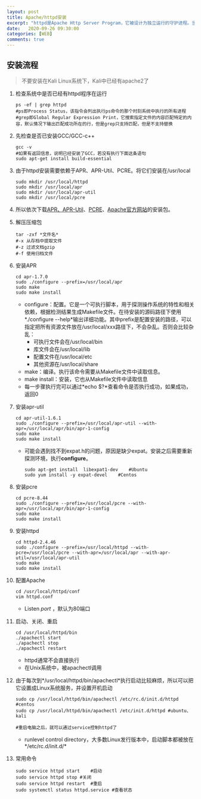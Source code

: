 ```yaml
---
layout: post
title: Apache/httpd安装
excerpt: "httpd是Apache Http Server Program，它被设计为独立运行的守护进程。当启动后，它将创建子线程池或子进程池来处理请求。通常情况下，httpd不会被直接调用，在Unix系统上通过apachectl被调用，在Windows NT系统上通过一项服务被调用。<br/>由于PHP需要一个HTTP服务器程序来使用，所以在安装PHP前也需要安装httpd程序。"
date:   2020-09-26 09:30:00
categories: [WEB]
comments: true
---
```


## 安装流程

> 不要安装在Kali Linux系统下，Kali中已经有apache2了

1. 检查系统中是否已经有httpd程序在运行

   ```shell
   ps -ef | grep httpd
   #ps即Process Status，该指令会列出执行ps命令的那个时刻系统中执行的所有进程
   #grep即Global Regular Expression Print，它搜索指定文件的内容匹配特定的内容，默认情况下输出匹配成功所在的行，但是grep只支持匹配，但是不支持替换
   ```

2. 先检查是否已安装GCC/GCC-c++

   ```shell
   gcc -v
   #如果有返回信息，说明已经安装了GCC，若没有执行下面这条语句
   sudo apt-get install build-essential
   ```

3. 由于httpd安装需要依赖于APR、APR-Util、PCRE。将它们安装在/usr/local

   ```shell
   sudo mkdir /usr/local/httpd
   sudo mkdir /usr/local/apr
   sudo mkdir /usr/local/apr-util
   sudo mkdir /usr/local/pcre
   ```

4. 所以依次下载[APR、APR-Util](http://apr.apache.org/download.cgi)、[PCRE](https://sourceforge.net/projects/pcre/files/pcre/)、[Apache官方网站](http://httpd.apache.org/download.cgi)的安装包。

5. 解压压缩包

   ```shell
   tar -zxf *文件名*
   #-x 从存档中提取文件
   #-z 过滤文档gzip
   #-f 使用归档文件
   ```
   
6. 安装APR

   ```shell
   cd apr-1.7.0
   sudo ./configure --prefix=/usr/local/apr
   sudo make
   sudo make install
   ```

   * configure：配置。它是一个可执行脚本，用于探测操作系统的特性和相关依赖，根据检测结果生成Makefile文件。在待安装的源码路径下使用*./configure --help*输出详细功能。其中prefix是配置安装的路径，可以指定把所有资源文件放在/usr/local/xxx路径下，不会杂乱。否则会比较杂乱：
     * 可执行文件会在/usr/local/bin
     * 库文件会在/usr/local/lib
     * 配置文件在/usr/local/etc
     * 其他资源在/usr/local/share
   * make：编译。执行该命令需要从Makefile文件中读取信息。
   * make install：安装，它也从Makefile文件中读取信息
   * 每一步骤执行完可以通过*echo $?*查看命令是否执行成功，如果成功，返回0

7. 安装apr-util

   ```shell
   cd apr-util-1.6.1
   sudo ./configure --prefix=/usr/local/apr-util --with-apr=/usr/local/apr/bin/apr-1-config
   sudo make
   sudo make install
   ```

   * 可能会遇到找不到expat.h的问题，原因是缺少expat。安装之后需要重新探测环境，执行**configure**。

     ```shell
     sudo apt-get install  libexpat1-dev	#Ubuntu
     sudo yum install -y expat-devel	#Centos
     ```

8. 安装pcre

   ```shell
   cd pcre-8.44
   sudo ./configure --prefix=/usr/local/pcre --with-apr=/usr/local/apr/bin/apr-1-config
   sudo make
   sudo make install
   ```

9. 安装httpd

   ```shell
   cd httpd-2.4.46
   sudo ./configure --prefix=/usr/local/httpd --with-pcre=/usr/local/pcre --with-apr=/usr/local/apr --with-apr-util=/usr/local/apr-util
   sudo make
   sudo make install
   ```

10. 配置Apache

    ```shell
    cd /usr/local/httpd/conf
    vim httpd.conf
    ```

    * Listen *port* ，默认为80端口

11. 启动、关闭、重启

    ```shell
    cd /usr/local/httpd/bin
    ./apachectl start
    ./apachectl stop
    ./apachectl restart
    ```

    * httpd通常不会直接执行
    * 在Unix系统中，被apachectl调用

12. 由于每次到*/usr/local/httpd/bin/apachectl*执行启动比较麻烦，所以可以把它设置成Linux系统服务，并设置开机启动

    ```shell
    sudo cp /usr/local/httpd/bin/apachectl /etc/rc.d/init.d/httpd #centos
    sudo cp /usr/local/httpd/bin/apachectl /etc/init.d/httpd #ubuntu、kali
    
    #重启电脑之后，就可以通过service控制httpd了
    ```

    * runlevel control directory，大多数Linux发行版本中，启动脚本都被放在*/etc/rc.d/init.d/*

13. 常用命令

    ```shell
    sudo service httpd start	#启动
    sudo service httpd stop	#关闭
    sudo service httpd restart	#重启
    sudo systemctl status httpd.service	#查看状态
    ```

    